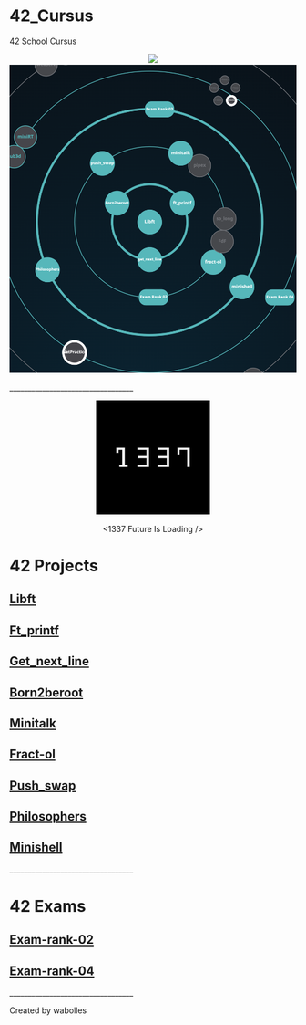 # 42_Cursus
42 School Cursus

<div align="center">
<img src="https://profile.intra.42.fr/assets/42_logo-7dfc9110a5319a308863b96bda33cea995046d1731cebb735e41b16255106c12.svg"  width="200">
</div>
<div align="center">
<img src="./Graph.png" width="800"/>
</div>
<p>__________________________________</p>

<div align="center">
<img src="./assets/1337.png" width="200"/>
<p><1337 Future Is Loading /></p>
</div>

# 42 Projects

<h2> <a href="./Libft">Libft                </a></h2>
<h2> <a href="./ft_printf">Ft_printf        </a></h2>
<h2> <a href="./Get_next_line">Get_next_line</a></h2>
<h2> <a href="https://github.com/wmBolles/42_Cursus/tree/main/b2r_scripts">Born2beroot</a></h2>
<h2> <a href="./Minitalk">Minitalk          </a></h2>
<h2> <a href="https://github.com/wmBolles/42-Fract-Ol">Fract-ol          </a></h2>
<h2> <a href="./Push_swap/">Push_swap          </a></h2>
<h2> <a href="https://github.com/Philosophers/philo/">Philosophers          </a></h2>
<h2> <a href="./Minishell/">Minishell          </a></h2>


<p>__________________________________</p>

# 42 Exams

<h2> <a href="./42-Exams/Exam-Rank-02/">Exam-rank-02</a></h2>
<h2> <a href="./42-Exams/Exam-Rank-04/">Exam-rank-04</a></h2>

<p>__________________________________</p>
Created by wabolles
